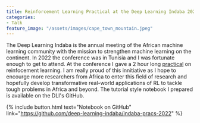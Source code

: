 ```yaml
---
title: Reinforcement Learning Practical at the Deep Learning Indaba 2022
categories:
- Talk
feature_image: "/assets/images/cape_town_mountain.jpeg"
---
```


The Deep Learning Indaba is the annual meeting of the African machine learning community with the mission to strengthen machine learning on the continent. In 2022 the conference was in Tunisia and I was fortunate enough to get to attend. At the conference I gave a 2 hour long [practical](https://deeplearningindaba.com/2022/indaba/practicals/) on reinfocement learning. I am really proud of this innitiative as I hope to encourge more researchers from Africa to enter this field of research and hopefully develop transformative real-world applications of RL to tackle tough problems in Africa and beyond. The tutorial style notebook I prepared is available on the DLI's GitHub.

{% include button.html text="Notebook on GitHub" link="https://github.com/deep-learning-indaba/indaba-pracs-2022" %}